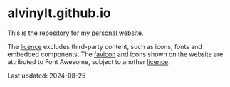 # alvinylt.github.io

This is the repository for my [personal website](https://alvinylt.net).

The [licence](LICENCE) excludes third-party content, such as icons, fonts and
embedded components. The [favicon](favicon.svg) and icons shown on the website
are attributed to Font Awesome, subject to another [licence](assets/fontawesome/LICENCE).

Last updated: 2024-08-25
